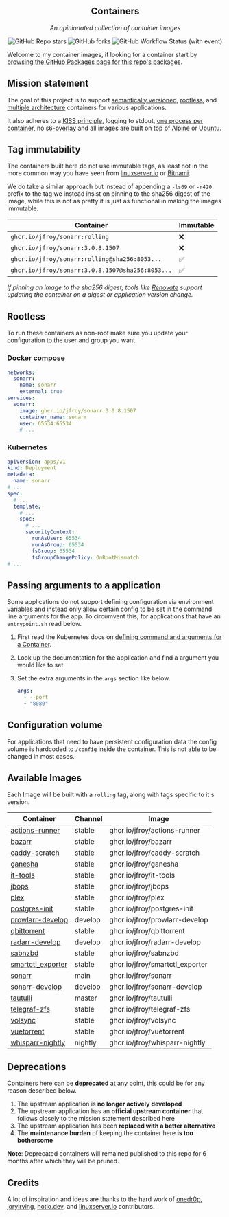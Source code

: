 <!---
NOTE: AUTO-GENERATED FILE
to edit this file, instead edit its template at: ./scripts/templates/README.md.j2
-->
<div align="center">


## Containers

_An opinionated collection of container images_

</div>

<div align="center">

![GitHub Repo stars](https://img.shields.io/github/stars/jfroy/containers?style=for-the-badge)
![GitHub forks](https://img.shields.io/github/forks/jfroy/containers?style=for-the-badge)
![GitHub Workflow Status (with event)](https://img.shields.io/github/actions/workflow/status/jfroy/containers/release-scheduled.yaml?style=for-the-badge&label=Scheduled%20Release)

</div>

Welcome to my container images, if looking for a container start by [browsing the GitHub Packages
page for this repo's packages](https://github.com/jfroy?tab=packages&repo_name=containers).

## Mission statement

The goal of this project is to support [semantically versioned](https://semver.org/),
[rootless](https://rootlesscontaine.rs/), and
[multiple architecture](https://www.docker.com/blog/multi-arch-build-and-images-the-simple-way/)
containers for various applications.

It also adheres to a [KISS principle](https://en.wikipedia.org/wiki/KISS_principle), logging to
stdout, [one process per container](https://testdriven.io/tips/59de3279-4a2d-4556-9cd0-b444249ed31e/),
no [s6-overlay](https://github.com/just-containers/s6-overlay) and all images are built on top of
[Alpine](https://hub.docker.com/_/alpine) or [Ubuntu](https://hub.docker.com/_/ubuntu).

## Tag immutability

The containers built here do not use immutable tags, as least not in the more common way you have
seen from [linuxserver.io](https://fleet.linuxserver.io/) or
[Bitnami](https://bitnami.com/stacks/containers).

We do take a similar approach but instead of appending a `-ls69` or `-r420` prefix to the tag we
instead insist on pinning to the sha256 digest of the image, while this is not as pretty it is just
as functional in making the images immutable.

| Container                                          | Immutable |
|----------------------------------------------------|-----------|
| `ghcr.io/jfroy/sonarr:rolling`                     | ❌        |
| `ghcr.io/jfroy/sonarr:3.0.8.1507`                  | ❌        |
| `ghcr.io/jfroy/sonarr:rolling@sha256:8053...`      | ✅        |
| `ghcr.io/jfroy/sonarr:3.0.8.1507@sha256:8053...`   | ✅        |

_If pinning an image to the sha256 digest, tools like
[Renovate](https://github.com/renovatebot/renovate) support updating the container on a digest or
application version change._

## Rootless

To run these containers as non-root make sure you update your configuration to the user and group
you want.

### Docker compose

```yaml
networks:
  sonarr:
    name: sonarr
    external: true
services:
  sonarr:
    image: ghcr.io/jfroy/sonarr:3.0.8.1507
    container_name: sonarr
    user: 65534:65534
    # ...
```

### Kubernetes

```yaml
apiVersion: apps/v1
kind: Deployment
metadata:
  name: sonarr
# ...
spec:
  # ...
  template:
    # ...
    spec:
      # ...
      securityContext:
        runAsUser: 65534
        runAsGroup: 65534
        fsGroup: 65534
        fsGroupChangePolicy: OnRootMismatch
# ...
```

## Passing arguments to a application

Some applications do not support defining configuration via environment variables and instead only
allow certain config to be set in the command line arguments for the app. To circumvent this, for
applications that have an `entrypoint.sh` read below.

1. First read the Kubernetes docs on [defining command and arguments for a Container](https://kubernetes.io/docs/tasks/inject-data-application/define-command-argument-container/).
2. Look up the documentation for the application and find a argument you would like to set.
3. Set the extra arguments in the `args` section like below.

    ```yaml
    args:
      - --port
      - "8080"
    ```

## Configuration volume

For applications that need to have persistent configuration data the config volume is hardcoded to
`/config` inside the container. This is not able to be changed in most cases.

## Available Images

Each Image will be built with a `rolling` tag, along with tags specific to it's version.

Container | Channel | Image
--- | --- | ---
[actions-runner](https://github.com/jfroy/containers/pkgs/container/actions-runner) | stable | ghcr.io/jfroy/actions-runner
[bazarr](https://github.com/jfroy/containers/pkgs/container/bazarr) | stable | ghcr.io/jfroy/bazarr
[caddy-scratch](https://github.com/jfroy/containers/pkgs/container/caddy-scratch) | stable | ghcr.io/jfroy/caddy-scratch
[ganesha](https://github.com/jfroy/containers/pkgs/container/ganesha) | stable | ghcr.io/jfroy/ganesha
[it-tools](https://github.com/jfroy/containers/pkgs/container/it-tools) | stable | ghcr.io/jfroy/it-tools
[jbops](https://github.com/jfroy/containers/pkgs/container/jbops) | stable | ghcr.io/jfroy/jbops
[plex](https://github.com/jfroy/containers/pkgs/container/plex) | stable | ghcr.io/jfroy/plex
[postgres-init](https://github.com/jfroy/containers/pkgs/container/postgres-init) | stable | ghcr.io/jfroy/postgres-init
[prowlarr-develop](https://github.com/jfroy/containers/pkgs/container/prowlarr-develop) | develop | ghcr.io/jfroy/prowlarr-develop
[qbittorrent](https://github.com/jfroy/containers/pkgs/container/qbittorrent) | stable | ghcr.io/jfroy/qbittorrent
[radarr-develop](https://github.com/jfroy/containers/pkgs/container/radarr-develop) | develop | ghcr.io/jfroy/radarr-develop
[sabnzbd](https://github.com/jfroy/containers/pkgs/container/sabnzbd) | stable | ghcr.io/jfroy/sabnzbd
[smartctl_exporter](https://github.com/jfroy/containers/pkgs/container/smartctl_exporter) | stable | ghcr.io/jfroy/smartctl_exporter
[sonarr](https://github.com/jfroy/containers/pkgs/container/sonarr) | main | ghcr.io/jfroy/sonarr
[sonarr-develop](https://github.com/jfroy/containers/pkgs/container/sonarr-develop) | develop | ghcr.io/jfroy/sonarr-develop
[tautulli](https://github.com/jfroy/containers/pkgs/container/tautulli) | master | ghcr.io/jfroy/tautulli
[telegraf-zfs](https://github.com/jfroy/containers/pkgs/container/telegraf-zfs) | stable | ghcr.io/jfroy/telegraf-zfs
[volsync](https://github.com/jfroy/containers/pkgs/container/volsync) | stable | ghcr.io/jfroy/volsync
[vuetorrent](https://github.com/jfroy/containers/pkgs/container/vuetorrent) | stable | ghcr.io/jfroy/vuetorrent
[whisparr-nightly](https://github.com/jfroy/containers/pkgs/container/whisparr-nightly) | nightly | ghcr.io/jfroy/whisparr-nightly


## Deprecations

Containers here can be **deprecated** at any point, this could be for any reason described below.

1. The upstream application is **no longer actively developed**
2. The upstream application has an **official upstream container** that follows closely to the
   mission statement described here
3. The upstream application has been **replaced with a better alternative**
4. The **maintenance burden** of keeping the container here **is too bothersome**

**Note**: Deprecated containers will remained published to this repo for 6 months after which they
will be pruned.

## Credits

A lot of inspiration and ideas are thanks to the hard work of [onedr0p](https://github.com/onedr0p/),
[joryirving](https://github.com/joryirving/), [hotio.dev](https://hotio.dev/), and
[linuxserver.io](https://www.linuxserver.io/) contributors.